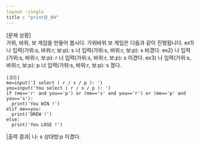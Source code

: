 ```yaml
---
layout :single
title : "print문_04"
---
```


[문제 상황]  
가위, 바위, 보 게임을 만들어 봅시다. 가위바위 
보 게임은 다음과 같이 진행됩니다. 
ex1) 
나 입력(가위:s, 바위:r, 보:p): s 
너 입력(가위:s, 바위:r, 보:p): s 
비겼다. 
ex2) 
나 입력(가위:s, 바위:r, 보:p): r 
너 입력(가위:s, 바위:r, 보:p): s 
이겼다. 
ex3) 
나 입력(가위:s, 바위:r, 보:p): p 
너 입력(가위:s, 바위:r, 보:p): s 
졌다. 

~~~
|코드|
me=input('I select ( r / s / p ): ')
you=input('You select ( r / s / p ): ')
if (me=='r' and you=='p') or (me=='s' and you=='r') or (me=='p' and you=='s'):
  print('You WIN !')
elif me==you:
  print('DREW !')
else:
  print('You LOSE !')
~~~

|출력 결과|
나: s 상대방:p 이겼다.
 
 
